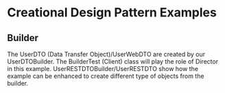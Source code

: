 # Creational Design Pattern Examples
## Builder 
The UserDTO (Data Transfer Object)/UserWebDTO are created by our UserDTOBuilder. The BuilderTest (Client) class will play the role of Director in this example. UserRESTDTOBuilder/UserRESTDTO show how the example can be enhanced to create different type of objects from the builder.
